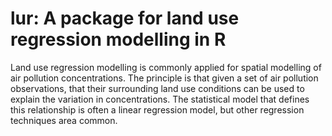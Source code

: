 # lur: A package for land use regression modelling in R

Land use regression modelling is commonly applied for spatial modelling of air 
pollution concentrations. The principle is that given a set of air pollution 
observations, that their surrounding land use conditions can be used to explain
the variation in concentrations. The statistical model that defines this 
relationship is often a linear regression model, but other regression techniques
area common. 

